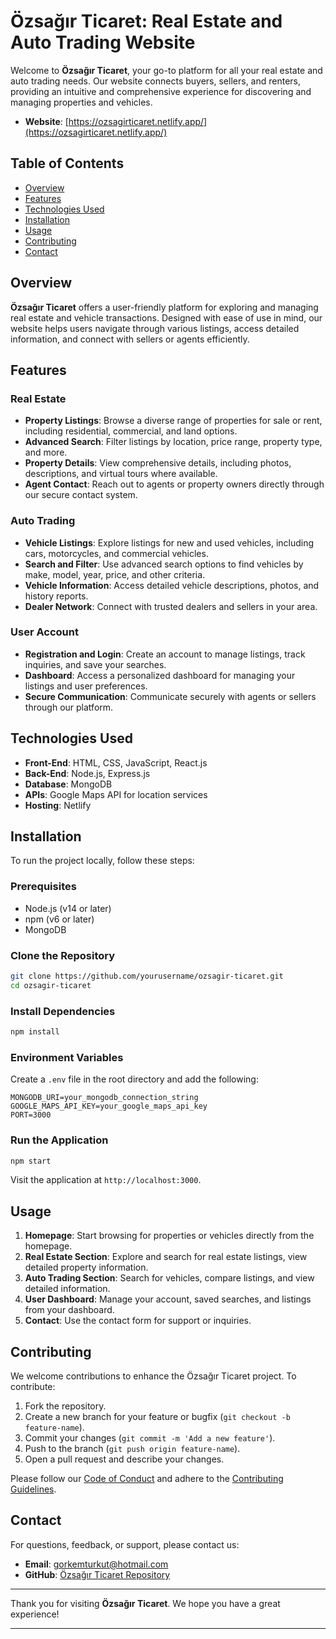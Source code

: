 # Özsağır Ticaret: Real Estate and Auto Trading Website

Welcome to **Özsağır Ticaret**, your go-to platform for all your real estate and auto trading needs. Our website connects buyers, sellers, and renters, providing an intuitive and comprehensive experience for discovering and managing properties and vehicles.

- **Website**: [https://ozsagirticaret.netlify.app/](https://ozsagirticaret.netlify.app/)

## Table of Contents

- [Overview](#overview)
- [Features](#features)
- [Technologies Used](#technologies-used)
- [Installation](#installation)
- [Usage](#usage)
- [Contributing](#contributing)
- [Contact](#contact)

## Overview

**Özsağır Ticaret** offers a user-friendly platform for exploring and managing real estate and vehicle transactions. Designed with ease of use in mind, our website helps users navigate through various listings, access detailed information, and connect with sellers or agents efficiently.

## Features

### Real Estate

- **Property Listings**: Browse a diverse range of properties for sale or rent, including residential, commercial, and land options.
- **Advanced Search**: Filter listings by location, price range, property type, and more.
- **Property Details**: View comprehensive details, including photos, descriptions, and virtual tours where available.
- **Agent Contact**: Reach out to agents or property owners directly through our secure contact system.

### Auto Trading

- **Vehicle Listings**: Explore listings for new and used vehicles, including cars, motorcycles, and commercial vehicles.
- **Search and Filter**: Use advanced search options to find vehicles by make, model, year, price, and other criteria.
- **Vehicle Information**: Access detailed vehicle descriptions, photos, and history reports.
- **Dealer Network**: Connect with trusted dealers and sellers in your area.

### User Account

- **Registration and Login**: Create an account to manage listings, track inquiries, and save your searches.
- **Dashboard**: Access a personalized dashboard for managing your listings and user preferences.
- **Secure Communication**: Communicate securely with agents or sellers through our platform.

## Technologies Used

- **Front-End**: HTML, CSS, JavaScript, React.js
- **Back-End**: Node.js, Express.js
- **Database**: MongoDB
- **APIs**: Google Maps API for location services
- **Hosting**: Netlify

## Installation

To run the project locally, follow these steps:

### Prerequisites

- Node.js (v14 or later)
- npm (v6 or later)
- MongoDB

### Clone the Repository

```bash
git clone https://github.com/yourusername/ozsagir-ticaret.git
cd ozsagir-ticaret
```

### Install Dependencies

```bash
npm install
```

### Environment Variables

Create a `.env` file in the root directory and add the following:

```plaintext
MONGODB_URI=your_mongodb_connection_string
GOOGLE_MAPS_API_KEY=your_google_maps_api_key
PORT=3000
```

### Run the Application

```bash
npm start
```

Visit the application at `http://localhost:3000`.

## Usage

1. **Homepage**: Start browsing for properties or vehicles directly from the homepage.
2. **Real Estate Section**: Explore and search for real estate listings, view detailed property information.
3. **Auto Trading Section**: Search for vehicles, compare listings, and view detailed information.
4. **User Dashboard**: Manage your account, saved searches, and listings from your dashboard.
5. **Contact**: Use the contact form for support or inquiries.

## Contributing

We welcome contributions to enhance the Özsağır Ticaret project. To contribute:

1. Fork the repository.
2. Create a new branch for your feature or bugfix (`git checkout -b feature-name`).
3. Commit your changes (`git commit -m 'Add a new feature'`).
4. Push to the branch (`git push origin feature-name`).
5. Open a pull request and describe your changes.

Please follow our [Code of Conduct](CODE_OF_CONDUCT.md) and adhere to the [Contributing Guidelines](CONTRIBUTING.md).

## Contact

For questions, feedback, or support, please contact us:

- **Email**: gorkemturkut@hotmail.com
- **GitHub**: [Özsağır Ticaret Repository](https://github.com/gorkemturkut57/ozsagir-ticaret)
---

Thank you for visiting **Özsağır Ticaret**. We hope you have a great experience!

---
